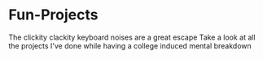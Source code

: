 # Fun-Projects
The clickity clackity keyboard noises are a great escape
Take a look at all the projects I've done while having a college induced mental breakdown
